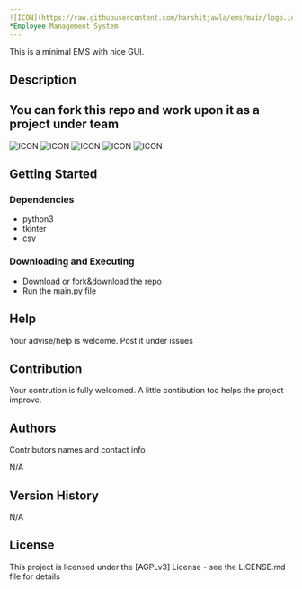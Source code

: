 ```yaml
---
![ICON](https://raw.githubusercontent.com/harshitjawla/ems/main/logo.ico)
*Employee Management System
---
```


This is a minimal EMS with nice GUI.

## Description

You can fork this repo and work upon it as a project under team
---
![ICON](https://raw.githubusercontent.com/harshitjawla/ems/main/logo.ico)
![ICON](https://raw.githubusercontent.com/harshitjawla/ems/main/logo.ico)
![ICON](https://raw.githubusercontent.com/harshitjawla/ems/main/logo.ico)
![ICON](https://raw.githubusercontent.com/harshitjawla/ems/main/logo.ico)
![ICON](https://raw.githubusercontent.com/harshitjawla/ems/main/logo.ico)

## Getting Started

### Dependencies

* python3
* tkinter
* csv

### Downloading and Executing
* Download or fork&download the repo
* Run the main.py file

## Help

Your advise/help is welcome. Post it under issues

## Contribution

Your contrution is fully welcomed. A little contibution too helps the project improve.

## Authors

Contributors names and contact info

N/A

## Version History

N/A

## License

This project is licensed under the [AGPLv3] License - see the LICENSE.md file for details
